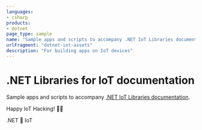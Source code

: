 ```yaml
---
languages:
- csharp
products:
- dotnet
page_type: sample
name: "Sample apps and scripts to accompany .NET IoT Libraries documentation"
urlFragment: "dotnet-iot-assets"
description: "For building apps on IoT devices"
---
```


# .NET Libraries for IoT documentation

Sample apps and scripts to accompany [.NET IoT Libraries documentation](https://docs.microsoft.com/dotnet/iot).

Happy IoT Hacking! 🐱‍💻

.NET 💜 IoT
